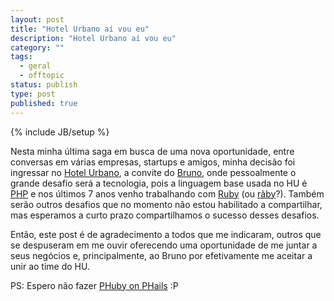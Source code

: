 ```yaml
---
layout: post
title: "Hotel Urbano aí vou eu"
description: "Hotel Urbano aí vou eu"
category: ""
tags:
  - geral
  - offtopic
status: publish
type: post
published: true
---
```

{% include JB/setup %}

Nesta minha última saga em busca de uma nova oportunidade, entre conversas em várias empresas, startups e amigos, minha decisão foi ingressar no [Hotel Urbano](http://hotelurbano.com.br), a convite do [Bruno](https://twitter.com/blpsilva), onde pessoalmente o grande desafio será a tecnologia, pois a linguagem base usada no HU é [PHP](http://www.php.net/) e nos últimos 7 anos venho trabalhando com [Ruby](https://www.ruby-lang.org/) (ou [rãby](http://tinogom.es/raby-image)?). Também serão outros desafios que no momento não estou habilitado a compartilhar, mas esperamos a curto prazo compartilhamos o sucesso desses desafios.

Então, este post é de agradecimento a todos que me indicaram, outros que se despuseram em me ouvir oferecendo uma oportunidade de me juntar a seus negócios e, principalmente, ao Bruno por efetivamente me aceitar a unir ao time do HU.

PS: Espero não fazer [PHuby on PHails](https://www.google.com.br/search?q=phuby+on+phails) :P